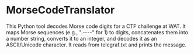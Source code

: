# MorseCodeTranslator
This Python tool decodes Morse code digits for a CTF challenge at WAT. It maps Morse sequences (e.g., ".----" for 1) to digits, concatenates them into a number string, converts it to an integer, and decodes it as an ASCII/Unicode character. It reads from telegraf.txt and prints the message.
